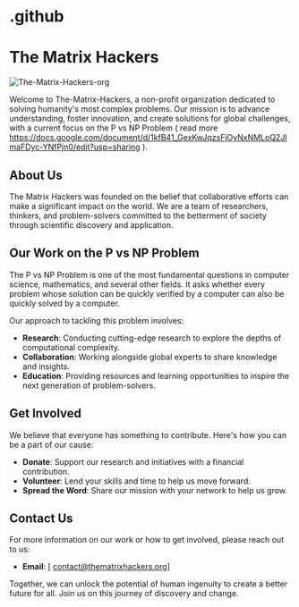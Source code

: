 # .github
# The Matrix Hackers
![The-Matrix-Hackers-org](https://github.com/The-Matrix-Hackers/.github/assets/125862298/1bbb5cf2-c7f3-42f0-83c9-684fce3b431d)

Welcome to The-Matrix-Hackers, a non-profit organization dedicated to solving humanity's most complex problems. Our mission is to advance understanding, foster innovation, and create solutions for global challenges, with a current focus on the P vs NP Problem ( read more https://docs.google.com/document/d/1kfB41_GexKwJqzsFjOyNxNMLoQ2JImaFDyc-YNfPjn0/edit?usp=sharing ).

## About Us

The Matrix Hackers was founded on the belief that collaborative efforts can make a significant impact on the world. We are a team of researchers, thinkers, and problem-solvers committed to the betterment of society through scientific discovery and application.

## Our Work on the P vs NP Problem

The P vs NP Problem is one of the most fundamental questions in computer science, mathematics, and several other fields. It asks whether every problem whose solution can be quickly verified by a computer can also be quickly solved by a computer.

Our approach to tackling this problem involves:

- **Research**: Conducting cutting-edge research to explore the depths of computational complexity.
- **Collaboration**: Working alongside global experts to share knowledge and insights.
- **Education**: Providing resources and learning opportunities to inspire the next generation of problem-solvers.

## Get Involved

We believe that everyone has something to contribute. Here's how you can be a part of our cause:

- **Donate**: Support our research and initiatives with a financial contribution.
- **Volunteer**: Lend your skills and time to help us move forward.
- **Spread the Word**: Share our mission with your network to help us grow.

## Contact Us

For more information on our work or how to get involved, please reach out to us:

- **Email**: [ contact@thematrixhackers.org]


Together, we can unlock the potential of human ingenuity to create a better future for all. Join us on this journey of discovery and change.


    
    

